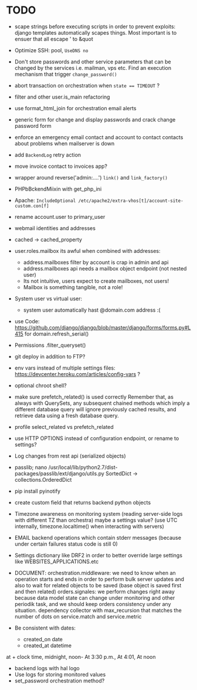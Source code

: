 TODO
====

* scape strings before executing scripts in order to prevent exploits: django templates automatically scapes things. Most important is to ensuer that all escape ' to &quot
* Optimize SSH: pool, `UseDNS no`
* Don't store passwords and other service parameters that can be changed by the services i.e. mailman, vps etc. Find an execution mechanism that trigger `change_password()`

* abort transaction on orchestration when `state == TIMEOUT` ?
* filter and other user.is_main refactoring 
* use format_html_join for orchestration email alerts

* generic form for change and display passwords and crack change password form
* enforce an emergency email contact and account to contact contacts about problems when mailserver is down

* add `BackendLog` retry action
* move invoice contact to invoices app?
* wrapper around reverse('admin:....') `link()` and `link_factory()`
* PHPbBckendMiixin with get_php_ini
* Apache: `IncludeOptional /etc/apache2/extra-vhos[t]/account-site-custom.con[f]`
* rename account.user to primary_user
* webmail identities and addresses
* cached -> cached_property
* user.roles.mailbox its awful when combined with addresses:
    * address.mailboxes filter by account is crap in admin and api
    * address.mailboxes api needs a mailbox object endpoint (not nested user)
    * Its not intuitive, users expect to create mailboxes, not users!
    * Mailbox is something tangible, not a role!
* System user vs virtual user:
    * system user automatically hast @domain.com address :(

* use Code: https://github.com/django/django/blob/master/django/forms/forms.py#L415 for domain.refresh_serial()
* Permissions .filter_queryset()


* git deploy in addition to FTP?
* env vars instead of multiple settings files: https://devcenter.heroku.com/articles/config-vars ?
* optional chroot shell?

* make sure prefetch_related() is used correctly 
Remember that, as always with QuerySets, any subsequent chained methods which imply a different database query will ignore previously cached results, and retrieve data using a fresh database query. 
* profile select_related vs prefetch_related

* use HTTP OPTIONS instead of configuration endpoint, or rename to settings?

* Log changes from rest api (serialized objects)


* passlib; nano /usr/local/lib/python2.7/dist-packages/passlib/ext/django/utils.py SortedDict -> collections.OrderedDict
* pip install pyinotify

* create custom field that returns backend python objects

* Timezone awareness on monitoring system (reading server-side logs with different TZ than orchestra) maybe a settings value? (use UTC internally, timezone.localtime() when interacting with servers)

* EMAIL backend operations which contain stderr messages (because under certain failures status code is still 0)


* Settings dictionary like DRF2 in order to better override large settings like WEBSITES_APPLICATIONS.etc


* DOCUMENT: orchestration.middleware: we need to know when an operation starts and ends in order to perform bulk server updates and also to wait for related objects to be saved (base object is saved first and then related)
            orders.signales: we perform changes right away because data model state can change under monitoring and other periodik task, and we should keep orders consistency under any situation.
                             dependency collector with max_recursion that matches the number of dots on service.match and service.metric


* Be consistent with dates:
    * created_on date
    * created_at datetime

at + clock time, midnight, noon- At 3:30 p.m., At 4:01, At noon


* backend logs with hal logo
* Use logs for storing monitored values
* set_password orchestration method?
